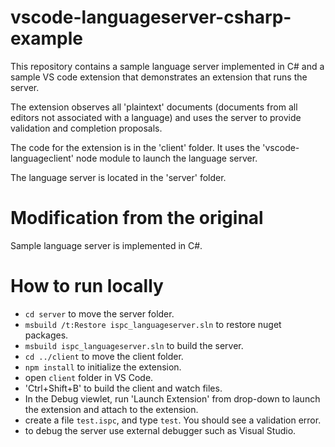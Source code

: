 # vscode-languageserver-csharp-example

This repository contains a sample language server implemented in C#
and a sample VS code extension that demonstrates an extension that runs the server.

The extension observes all 'plaintext' documents (documents from all editors not associated with a language)
and uses the server to provide validation and completion proposals.

The code for the extension is in the 'client' folder. It uses the 'vscode-languageclient' node module to launch the language server.

The language server is located in the 'server' folder. 

# Modification from the original
Sample language server is implemented in C#.

# How to run locally
* `cd server` to move the server folder.
* `msbuild /t:Restore ispc_languageserver.sln` to restore nuget packages.
* `msbuild ispc_languageserver.sln` to build the server.
* `cd ../client` to move the client folder.
* `npm install` to initialize the extension.
* open `client` folder in VS Code.
* 'Ctrl+Shift+B' to build the client and watch files.
* In the Debug viewlet, run 'Launch Extension' from drop-down to launch the extension and attach to the extension.
* create a file `test.ispc`, and type `test`. You should see a validation error.
* to debug the server use external debugger such as Visual Studio.
